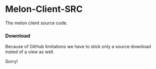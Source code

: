 # Melon-Client-SRC
The melon client source code.

### Download

Because of GitHub limitations we have to stick only a source download insted of a view as well.

Sorry!
